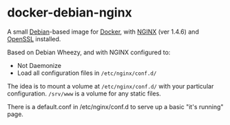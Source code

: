docker-debian-nginx
=============

A small [Debian](http://www.debian.org/)-based image for [Docker](http://docker.io/), with [NGINX](http://nginx.org/) (ver 1.4.6) and [OpenSSL](http://www.openssl.org/) installed.

Based on Debian Wheezy, and with NGINX configured to:

* Not Daemonize
* Load all configuration files in `/etc/nginx/conf.d/`

The idea is to mount a volume at `/etc/nginx/conf.d/` with your particular configuration. `/srv/www` is a volume for any static files.

There is a default.conf in /etc/nginx/conf.d to serve up a basic "it's running" page.
